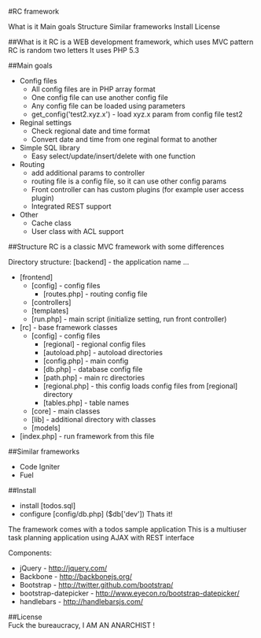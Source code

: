 #RC framework

What is it
Main goals
Structure
Similar frameworks
Install
License

##What is it
RC is a WEB development framework, which uses MVC pattern
RC is random two letters
It uses PHP 5.3

##Main goals
  * Config files
    - All config files are in PHP array format
    - One config file can use another config file
    - Any config file can be loaded using parameters
    - get_config('test2.xyz.x') - load xyz.x param from config file test2
  * Reginal settings
    - Check regional date and time format
    - Convert date and time from one reginal format to another
  * Simple SQL library
    - Easy select/update/insert/delete with one function
  * Routing
    - add additional params to controller
    - routing file is a config file, so it can use other config params
    - Front controller can has custom plugins (for example user access plugin)
    - Integrated REST support
  * Other
    - Cache class
    - User class with ACL support

##Structure
RC is a classic MVC framework with some differences

Directory structure:
[backend] - the application name
 ...
* [frontend]
  - [config] - config files
    + [routes.php] - routing config file
  - [controllers]
  - [templates]
  - [run.php] - main script (initialize setting, run front controller)
* [rc] - base framework classes
  - [config] - config files
    + [regional] - regional config files
    + [autoload.php] - autoload directories
    + [config.php] - main config
    + [db.php] - database config file
    + [path.php] - main rc directories
    + [regional.php] - this config loads config files from [regional] directory
    + [tables.php] - table names
  - [core] - main classes
  - [lib] - additional directory with classes
  - [models]
* [index.php] - run framework from this file

##Similar frameworks
 - Code Igniter
 - Fuel

##Install
  - install [todos.sql]
  - configure [config/db.php] ($db['dev'])
    Thats it!

The framework comes with a todos sample application
This is a multiuser task planning application using AJAX with REST interface

Components:
  * jQuery - http://jquery.com/
  * Backbone - http://backbonejs.org/
  * Bootstrap - http://twitter.github.com/bootstrap/
  * bootstrap-datepicker - http://www.eyecon.ro/bootstrap-datepicker/
  * handlebars - http://handlebarsjs.com/

##License  
Fuck the bureaucracy, I AM AN ANARCHIST !
